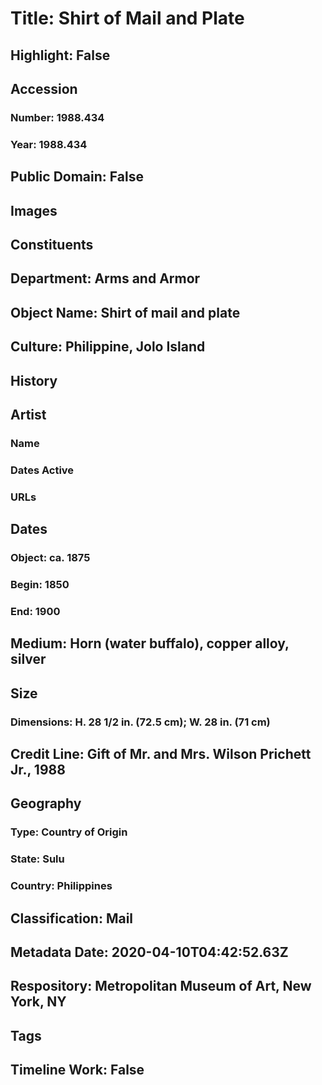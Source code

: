 # Title: Shirt of Mail and Plate
## Highlight: False
## Accession
### Number: 1988.434
### Year: 1988.434
## Public Domain: False
## Images
## Constituents
## Department: Arms and Armor
## Object Name: Shirt of mail and plate
## Culture: Philippine, Jolo Island
## History
## Artist
### Name
### Dates Active
### URLs
## Dates
### Object: ca. 1875
### Begin: 1850
### End: 1900
## Medium: Horn (water buffalo), copper alloy, silver
## Size
### Dimensions: H. 28 1/2 in. (72.5 cm); W. 28 in. (71 cm)
## Credit Line: Gift of Mr. and Mrs. Wilson Prichett Jr., 1988
## Geography
### Type: Country of Origin
### State: Sulu
### Country: Philippines
## Classification: Mail
## Metadata Date: 2020-04-10T04:42:52.63Z
## Respository: Metropolitan Museum of Art, New York, NY
## Tags
## Timeline Work: False